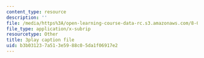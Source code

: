 ```yaml
---
content_type: resource
description: ''
file: /media/https%3A/open-learning-course-data-rc.s3.amazonaws.com/8-03sc-physics-iii-vibrations-and-waves-fall-2016/b3b031237a513e5988c05da1f06917e2_Roj7FVjl-gw.srt
file_type: application/x-subrip
resourcetype: Other
title: 3play caption file
uid: b3b03123-7a51-3e59-88c0-5da1f06917e2
---
```

